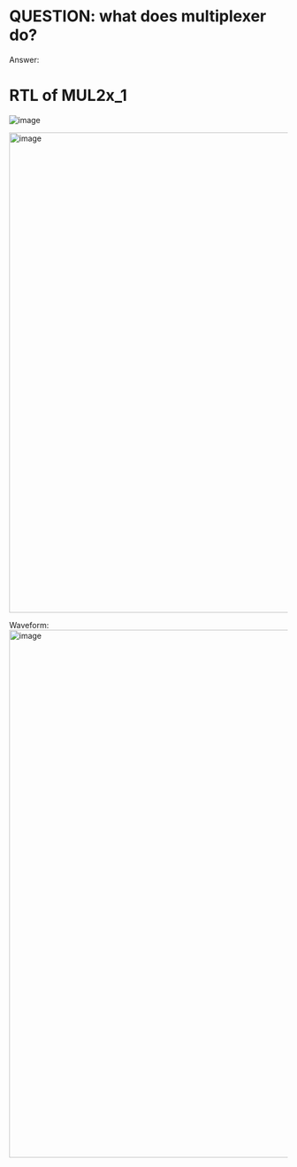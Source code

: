 # QUESTION: what does multiplexer do?
Answer: 
# RTL of MUL2x_1
![image](https://github.com/user-attachments/assets/acddd40e-b9d5-47c3-b1d6-cec04e38c731)

<img width="867" alt="image" src="https://github.com/user-attachments/assets/fd08d48b-828e-4c4c-89d1-987487541b60">

Waveform:
<img width="953" alt="image" src="https://github.com/user-attachments/assets/7f62df8d-9bc1-47c1-9b5a-8de0c594608c">
